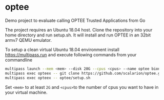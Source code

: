 # optee

Demo project to evaluate calling OPTEE Trusted Applications from Go

The project requires an Ubuntu 18.04 host. Clone the repository into your home directory and run setup.sh. It will install and run OPTEE in an 32bit armv7 QEMU emulator.

To setup a clean virtual Ubuntu 18.04 environment install https://multipass.run and execute following commands from your commandline

```Bash
multipass launch --mem <mem> --disk 20G --cpus <cpus> --name optee bionic
multipass exec opteex -- git clone https://github.com/scalarion/optee.git
multipass exec opteex -- optee/setup.sh
```

Set ```<mem>``` to at least ```2G``` and ```<cpus>```to the number of cpus you want to have in your virtual machine. 
